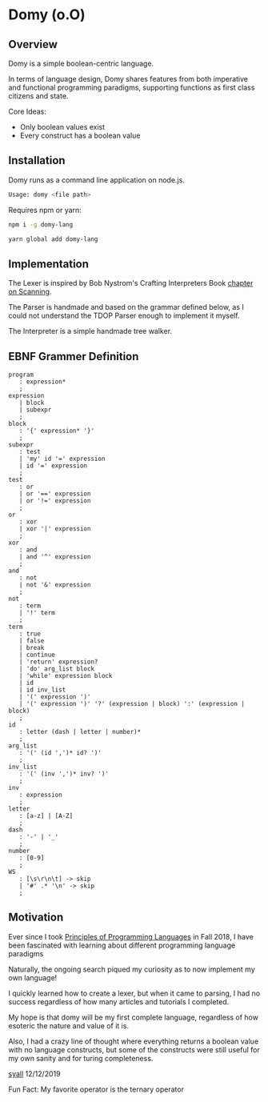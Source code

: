 # Domy (o.O)

## Overview

Domy is a simple boolean-centric language.

In terms of language design, Domy shares features from both imperative and functional programming paradigms, supporting functions as first class citizens and state.

Core Ideas:

* Only boolean values exist
* Every construct has a boolean value

## Installation

Domy runs as a command line application on node.js.

```bash
Usage: domy <file path>
```

Requires npm or yarn:

```bash
npm i -g domy-lang
```

```bash
yarn global add domy-lang
```

## Implementation

The Lexer is inspired by Bob Nystrom's Crafting Interpreters Book [chapter on Scanning](http://craftinginterpreters.com/scanning.html).

The Parser is handmade and based on the grammar defined below, as I could not understand the TDOP Parser enough to implement it myself.

The Interpreter is a simple handmade tree walker.

## EBNF Grammer Definition

```text
program
   : expression*
   ;
expression
   | block
   | subexpr
   ;
block
   : '{' expression* '}'
   ;
subexpr
   : test
   | 'my' id '=' expression
   | id '=' expression
   ;
test
   : or
   | or '==' expression
   | or '!=' expression
   ;
or
   : xor
   | xor '|' expression
   ;
xor
   : and
   | and '^' expression
   ;
and
   : not
   | not '&' expression
   ;
not
   : term
   | '!' term
   ;
term
   : true
   | false
   | break
   | continue
   | 'return' expression?
   | 'do' arg_list block
   | 'while' expression block
   | id
   | id inv_list
   | '(' expression ')'
   | '(' expression ')' '?' (expression | block) ':' (expression | block)
   ;
id
   : letter (dash | letter | number)*
   ;
arg_list
   : '(' (id ',')* id? ')'
   ;
inv_list
   : '(' (inv ',')* inv? ')'
   ;
inv
   : expression
   ;
letter
   : [a-z] | [A-Z]
   ;
dash
   : '-' | '_'
   ;
number
   : [0-9]
   ;
WS
   : [\s\r\n\t] -> skip
   | '#' .* '\n' -> skip
   ;
```

## Motivation

Ever since I took [Principles of Programming Languages](https://www.cs.rutgers.edu/courses/principles-of-programming-languages) in Fall 2018, I have been fascinated with learning about different programming language paradigms

Naturally, the ongoing search piqued my curiosity as to now implement my own language!

I quickly learned how to create a lexer, but when it came to parsing, I had no success regardless of how many articles and tutorials I completed.

My hope is that domy will be my first complete language, regardless of how esoteric the nature and value of it is.

Also, I had a crazy line of thought where everything returns a boolean value with no language constructs, but some of the constructs were still useful for my own sanity and for turing completeness.

[syall](https://github.com/syall)
12/12/2019

Fun Fact: My favorite operator is the ternary operator
